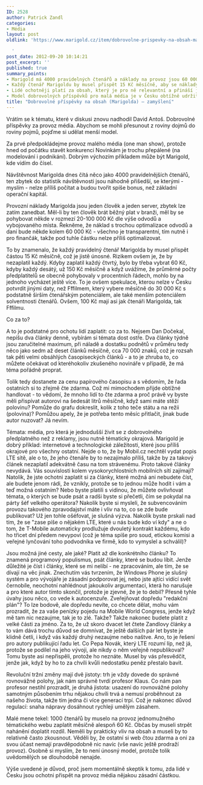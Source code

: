 ```yaml
---
ID: 2528
author: Patrick Zandl
categories:
- Média
layout: post
oldlink: 'https://www.marigold.cz/item/dobrovolne-prispevky-na-obsah-marigolda-zamysleni

  '
post_date: 2012-09-20 10:14:21
post_excerpt: ''
published: true
summary_points:
- Marigold má 4000 pravidelných čtenářů a náklady na provoz jsou 60 000 Kč měsíčně.
- Každý čtenář Marigoldu by musel přispět 15 Kč měsíčně, aby se náklady pokryly.
- Lidé ochotněji platí za obsah, který je pro ně relevantní a přináší jim hodnotu.
- Model dobrovolných příspěvků pro malá média je v Česku obtížně udržitelný.
title: "Dobrovolné příspěvky na obsah (Marigolda) – zamyšlení"
---
```


<p>Vrátím se k tématu, které v diskusi znovu nadhodil David Antoš. Dobrovolné příspěvky za provoz média. Abychom se mohli přesunout z roviny dojmů do roviny pojmů, pojďme si udělat menší model.</p>


<p>Za prvé předpokládejme provoz malého média (one man show), protože hned od počátku stavět konkurenci Novinkám je trochu přepálené (na modelování i podnikání). Dobrým výchozím příkladem může být Marigold, kde vidím do čísel.</p>


<p>Návštěvnost Marigolda dnes čítá něco jako 4000 pravidelnějších čtenářů, ten zbytek do statistik návštěvnosti jsou náhodně přišedší, se kterými - myslím - nelze příliš počítat a budou tvořit spíše bonus, než základní operační kapitál. </p>


<p>Provozní náklady Marigolda jsou jeden člověk a jeden server, zbytek lze zatím zanedbat. Měl-li by ten člověk brát běžný plat v branži, měl by se pohybovat někde v rozmezí 20-100 000 Kč dle výše odvodů a vybojovaného místa. Řekněme, že náklad s trochou optimalizace odvodů a daní bude někde kolem 60 000 Kč - všechno je transparentní, tím nutně i pro finančák, takže pod tuhle částku nelze příliš optimalizovat.</p>


<p>To by znamenalo, že každý pravidelný čtenář Marigolda by musel přispět částou  15 Kč měsíčně, což je jistě únosné. Rizikem ovšem je, že by nezaplatil každý. Kdyby zaplatil každý čtvrtý, bylo by třeba vybrat 60 Kč, kdyby každý desátý, už 150 Kč měsíčně a když uvážíme, že průměrné počty předplatitelů se obecně pohybovaly v procentních řádech, mohlo by na jednoho vycházet ještě více. To je ovšem spekulace, kterou nelze v Česku potvrdit jinými daty, než Fffilmem, který vybere měsíčně do 30 000 Kč s podstatně širším čtenářským potenciálem, ale také menším potenciálem solventnosti čtenářů. Ovšem, 100 Kč mají asi jak čtenáři Marigolda, tak Fffilmu. </p>


<p>Co za to?</p>


<p>A to je podstatné pro ochotu lidí zaplatit: co za to. Nejsem Dan Dočekal, nepíšu dva články denně, vybírám si témata dost ostře. Dva články týdně jsou zaručitelné maximum, při náladě a dostatku podnětů v průměru tedy něco jako sedm až deset článků měsíčně, cca 70 000 znaků, což je rozsah tak pěti velmi obsáhlých časopiseckých článků - a to je zhruba to, co můžete očekávat od kteréhokoliv zkušeného novináře v případě, že má téma pořádně proprat. </p>


<p>Tolik tedy dostanete za cenu papírového časopisu a s vědomím, že řada ostatních si to zřejmě čte zdarma. Což mi mimochodem přijde obtížné handlovat - to vědomí, že mnoho lidí to čte zdarma a proč právě vy byste měli přispívat autorovi na šedesát litrů měsíčně, když sami máte stěží polovinu? Pomůže do grafu dokreslit, kolik z toho teče státu a na režii (polovina)? Pomůžou apely, že je potřeba tento měsíc přitlačit, jinak bude autor nuzovat? Já nevím. </p>


<p>Témata: média, pro která je jednodušší živit se z dobrovolného předplatného než z reklamy, jsou nutně tématicky okrajová. Marigold je dobrý příklad: internetové a technologické záležitosti, které jsou příliš okrajové pro všechny ostatní. Nejde o to, že by Mobil.cz nechtěl vydat popis LTE sítě, ale o to, že jeho čtenáře by to nezajímalo příliš, takže by za takový článek nezaplatil adekvátně času na tom strávenému. Proto takové články nevydává. Vás souvislosti kolem vysokorychlostních mobilních sítí zajímají? Natolik, že jste ochotni zaplatit si za články, které možná ani nebudete číst, ale budete jenom rádi, že vznikly, protože se to jednou může hodit i vám a teď možná ostatním? Nebo byste platili s vidinou, že můžete ovlivňovat témata, o kterých se bude psát a radši byste si přečetli, čím se pokydal na párty šéf velkého operátora? Nakolik byste si mysleli, že subvencováním provozu takového zpravodajství máte i vliv na to, co se zde bude publikovat? Už jen tohle ošéfovat, je slušná výzva. Nakolik byste prskali nad tím, že se "zase píše o nějakém LTE, které u nás bude kdo ví kdy" a ne o tom, že T-Mobile automaticky prodlužuje dvouletý kontrakt každému, kdo ho třicet dní předem nevypoví (což je téma spíše pro soud, etickou komisi a veřejné lynčování toho podvodníka ve firmě, kdo to vymyslel a schválil)?</p>


<p>Jsou možná jiné cesty, ale jaké? Platit až dle konkrétního článku? To znamená programový populismus, psát články, které se budou líbit. Jenže důležité je číst i články, které se mi nelíbí - ne zpracováním, ale tím, že se dívají na věc jinak. Znechutím vás tvrzením, že Windows Phone je slušný systém a pro vývojáře je zásadní podporovat jej, nebo jste ajtíci vidící svět černobíle, neochotní nahlédnout jakoukoliv argumentaci, která ho narušuje a pro které autor tímto skončil, protože je zjevné, že je to debil? Přesně tyhle úvahy jsou něco, co vede k autocenzuře. Zveřejňovat dopředu "redakční plán"? To lze bodově, ale dopředu nevíte, co chcete dělat, mohu vám prozradit, že za vaše penízky pojedu na Mobile World Congress, jenže když mě tam nic nezaujme, tak je to zlé. Takže? Takže nakonec budete platit z velké části za jméno. Za to, že už skoro dvacet let čtete Zandlovy články a to vám dává trochu důvod se domnívat, že ještě dalších pár let byste je klidně četli, i když vás každý druhý nezaujme nebo naštve. Ano, to je řešení pro autory publikující řadu let. Co Pepa Novák, který LTE rozumí líp, než já, protože se podílel na jeho vývoji, ale nikdy o něm veřejně nepublikoval? Tomu byste asi nepřispěli, protože ho neznáte. Musel by vás přesvědčit, jenže jak, když by ho to za chvíli kvůli nedostatku peněz přestalo bavit. </p>


<p>Revoluční tržní změny mají dvě jistoty: trh je vždy dovede do správné rovnovážné polohy, jak nám správně tvrdí profesor Klaus. Co nám pan profesor nestihl prozradit, je druhá jistota: usazení do rovnovážné polohy samotným působením trhu nějakou chvíli trvá a nemusí proběhnout za našeho života, takže tím jedna či více generací trpí. Což je nakonec důvod regulací: snaha nápravy dosáhnout rychleji umělým zásahem. </p>


<p>Malé mene tekel: 1000 čtenářů by muselo na provoz jednomužného tématického webu zaplatit měsíčně alespoň 60 Kč. Občas by museli strpět nahánění doplatit rozdíl. Neměli by prakticky vliv na obsah a museli by to relativně často zkousnout. Věděli by, že ostatní si web čtou zdarma a oni za svou účast nemají pravděpodobně nic navíc (vše navíc ještě prodraží provoz). Osobně si myslím, že to není únosný model, protože tolik uvědomělých se dlouhodobě nenajde.  </p>


<p>Výše uvedené je důvod, proč jsem momentálně skeptik k tomu, zda lidé v Česku jsou ochotni přispět na provoz média nějakou zásadní částkou. </p>